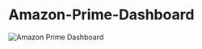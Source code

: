 # Amazon-Prime-Dashboard

![Amazon Prime Dashboard](https://github.com/user-attachments/assets/441bbc90-20f3-40e5-bee6-1651906c51b4)
